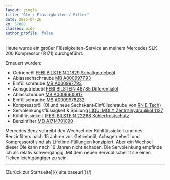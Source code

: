 ```yaml
---
layout: single
title: "Öle / Flüssigkeiten / Filter"
date: 2025-04-26
km: 57800
classes: wide
author_profile: false
---
```


Heute wurde ein großer Flüssigkeiten-Service an meinem Mercedes SLK 200 Kompressor (R171) durchgeführt.

Erneuert wurden:

- Getriebeöl [FEBI BILSTEIN 21829 Schaltgetriebeöl](https://partsfinder.bilsteingroup.com/de/article/febi/21829)
- Ablassschschraube [MB A000997793](https://originalteile.mercedes-benz.de/verschlussschraube/a0009977932?srsltid=AfmBOopmPS60wnjY_kNiS0KRJUZr-HIXrnjXHjoe-j40l7qiNy3lOKb0)
- Einfüllschraube [MB A000997793](https://originalteile.mercedes-benz.de/verschlussschraube/a0009977932?srsltid=AfmBOop3dWE37eTe2nmXZSgcDBtm7JD6sjXSMv2_CKq-rdRGQpu3Q3Wl)
- Achsgetriebeöl [FEBI BILSTEIN 48785 Differentialöl](https://partsfinder.bilsteingroup.com/de/article/febi/48785)
- Ablasschraube [MB A0009905817](https://originalteile.mercedes-benz.de/verschlussschraube/a0009905817?srsltid=AfmBOorrqmD_uYoz1LgTgUIzQANMJC7F088kFndK0Fb-G_SLTCqI4Mp7)
- Einfüllschraube [MB A0009976232](https://mercteil.com/de/mercedes-benz-a-0009976232-verschlussschr-spare-part-ZYRv5)
- Kompressoröl (Öl und neue Sechskant-Einfüllschraube von [RN E-Tech](https://www.rn-etech.de))
- Servolenkungsflüssigkeit & Spülung [LIQUI MOLY Zentralhydrauliköl 1127](https://www.liqui-moly.com/de/at/zentralhydraulikoel-p000384.html#1127)
- Kühlflüssigkeit ([FEBI BILSTEIN 22268 Kühlerfrostschutz](https://partsfinder.bilsteingroup.com/de/article/febi/22268)
- Benzinfilter [MB A1714701090](https://www.autodoc.de/trucktec-automotive/13680558)

Mercedes Benz schreibt den Wechsel der Kühlflüssigkeit und des Benzinfilters nach 15 Jahren vor. Getriebeöl, Achsgetriebeöl und Kompressoröl sind als Lifetime-Füllungen konzipiert. Aber ein Wechsel dieser Öle kann nach 16 Jahren nicht schaden. Die Servolenkung empfinde ich als relativ schwergängig. Mit dem neuen Servoöl scheint sie einen Ticken leichtgängiger zu sein.  

---

[Zurück zur Startseite]({{ site.baseurl }}/)
